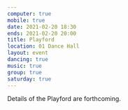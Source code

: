 ```yaml
---
computer: true
mobile: true
date: 2021-02-20 18:30
ends: 2021-02-20 20:00
title: Playford
location: 01 Dance Hall
layout: event
dancing: true
music: true
group: true
saturday: true
---
```

Details of the Playford are forthcoming.
